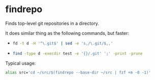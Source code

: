 # findrepo

Finds top-level git repositories in a directory.

It does similar thing as the following commands, but faster:

- ```bash
  fd -t d -H '^\.git$' | sed -e 's,/\.git/$,,'
  ```
- ```bash
  find -type d -execdir test -e '{}/.git' ';' -print -prune
  ```

Typical usage:

```bash
alias src='cd ~/src/$(findrepo --base-dir ~/src | fzf +m -0 -1)'
```
